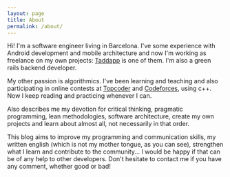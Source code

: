 ```yaml
---
layout: page
title: About
permalink: /about/
---
```


Hi! I'm a software engineer living in Barcelona. I've some experience with Android development and mobile architecture and now I'm working as freelance on my own projects: [Taddapp](http://taddapp.com) is one of them. I'm also a green rails backend developer.

My other passion is algorithmics. I've been learning and teaching and also participating in online contests at [Topcoder](https://www.topcoder.com/members/jfm/) and [Codeforces](http://codeforces.com/profile/jfm), using c++. Now I keep reading and practicing whenever I can.

Also describes me my devotion for critical thinking, pragmatic programming, lean methodologies, software architecture, create my own projects and learn about almost all, not necessarily in that order.

This blog aims to improve my programming and communication skills, my written english (which is not my mother tongue, as you can see), strengthen what I learn and contribute to the community... I would be happy if that can be of any help to other developers. Don't hesitate to contact me if you have any comment, whether good or bad!  

